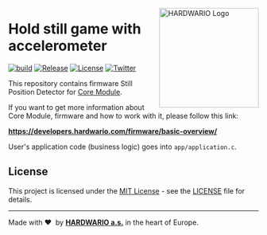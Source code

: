 <a href="https://www.hardwario.com/"><img src="https://www.hardwario.com/ci/assets/hw-logo.svg" width="200" alt="HARDWARIO Logo" align="right"></a>

# Hold still game with accelerometer

[![build](https://github.com/hardwario/twr-radio-still-position-detector/actions/workflows/main.yml/badge.svg)](https://github.com/hardwario/twr-radio-still-position-detector/actions/workflows/main.yml)
[![Release](https://img.shields.io/github/release/bigclownprojects/bcf-radio-still-position-detector.svg)](https://github.com/bigclownprojects/bcf-radio-still-position-detector/releases)
[![License](https://img.shields.io/github/license/bigclownprojects/bcf-radio-still-position-detector.svg)](https://github.com/bigclownprojects/bcf-radio-still-position-detector/blob/master/LICENSE)
[![Twitter](https://img.shields.io/twitter/follow/hardwario_en.svg?style=social&label=Follow)](https://twitter.com/hardwario_en)

This repository contains firmware Still Position Detector for [Core Module](https://shop.bigclown.com/core-module).

If you want to get more information about Core Module, firmware and how to work with it, please follow this link:

**https://developers.hardwario.com/firmware/basic-overview/**

User's application code (business logic) goes into `app/application.c`.

## License

This project is licensed under the [MIT License](https://opensource.org/licenses/MIT/) - see the [LICENSE](LICENSE) file for details.

---

Made with &#x2764;&nbsp; by [**HARDWARIO a.s.**](https://www.hardwario.com/) in the heart of Europe.
